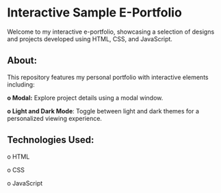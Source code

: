 # **Interactive Sample E-Portfolio**

Welcome to my interactive e-portfolio, showcasing a selection of designs and projects developed using HTML, CSS, and JavaScript.

## __About:__

This repository features my personal portfolio with interactive elements including:

__o Modal:__ Explore project details using a modal window.

**o Light and Dark Mode**: Toggle between light and dark themes for a personalized viewing experience.

## **Technologies Used:**

o HTML

o CSS

o JavaScript
